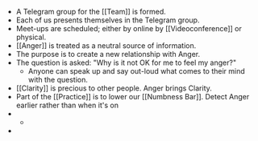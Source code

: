 - A Telegram group for the [[Team]] is formed.
- Each of us presents themselves in the Telegram group.
- Meet-ups are scheduled; either by online by [[Videoconference]] or physical.
- [[Anger]] is treated as a neutral source of information.
- The purpose is to create a new relationship with Anger.
- The question is asked: "Why is it not OK for me to feel my anger?"
	- Anyone can speak up and say out-loud what comes to their mind with the question.
- [[Clarity]] is precious to other people. Anger brings Clarity.
- Part of the [[Practice]] is to lower our [[Numbness Bar]]. Detect Anger earlier rather than when it's on
-
	-
-
